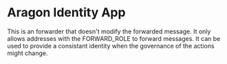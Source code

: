 # Aragon Identity App

This is an forwarder that doesn't modify the forwarded message. It only allows addresses with the FORWARD_ROLE to forward messages. It can be used to provide a consistant identity when the governance of the actions might change.
